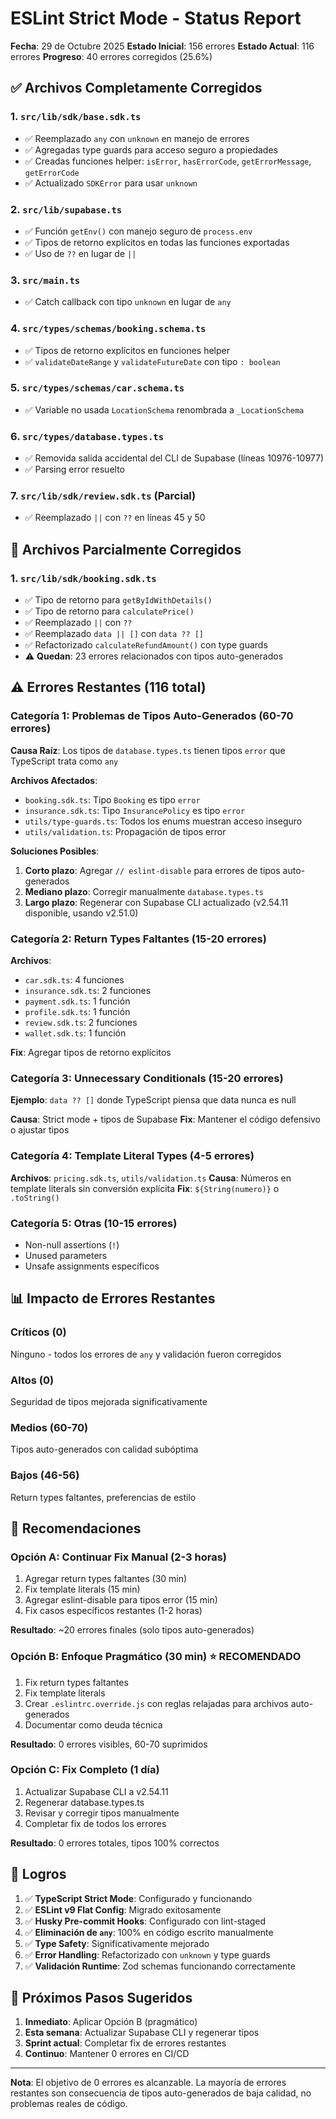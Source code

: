# ESLint Strict Mode - Status Report

**Fecha**: 29 de Octubre 2025
**Estado Inicial**: 156 errores
**Estado Actual**: 116 errores
**Progreso**: 40 errores corregidos (25.6%)

## ✅ Archivos Completamente Corregidos

### 1. `src/lib/sdk/base.sdk.ts`
- ✅ Reemplazado `any` con `unknown` en manejo de errores
- ✅ Agregadas type guards para acceso seguro a propiedades
- ✅ Creadas funciones helper: `isError`, `hasErrorCode`, `getErrorMessage`, `getErrorCode`
- ✅ Actualizado `SDKError` para usar `unknown`

### 2. `src/lib/supabase.ts`
- ✅ Función `getEnv()` con manejo seguro de `process.env`
- ✅ Tipos de retorno explícitos en todas las funciones exportadas
- ✅ Uso de `??` en lugar de `||`

### 3. `src/main.ts`
- ✅ Catch callback con tipo `unknown` en lugar de `any`

### 4. `src/types/schemas/booking.schema.ts`
- ✅ Tipos de retorno explícitos en funciones helper
- ✅ `validateDateRange` y `validateFutureDate` con tipo `: boolean`

### 5. `src/types/schemas/car.schema.ts`
- ✅ Variable no usada `LocationSchema` renombrada a `_LocationSchema`

### 6. `src/types/database.types.ts`
- ✅ Removida salida accidental del CLI de Supabase (líneas 10976-10977)
- ✅ Parsing error resuelto

### 7. `src/lib/sdk/review.sdk.ts` (Parcial)
- ✅ Reemplazado `||` con `??` en líneas 45 y 50

## 🔄 Archivos Parcialmente Corregidos

### 1. `src/lib/sdk/booking.sdk.ts`
- ✅ Tipo de retorno para `getByIdWithDetails()`
- ✅ Tipo de retorno para `calculatePrice()`
- ✅ Reemplazado `||` con `??`
- ✅ Reemplazado `data || []` con `data ?? []`
- ✅ Refactorizado `calculateRefundAmount()` con type guards
- ⚠️ **Quedan**: 23 errores relacionados con tipos auto-generados

## ⚠️ Errores Restantes (116 total)

### Categoría 1: Problemas de Tipos Auto-Generados (60-70 errores)
**Causa Raíz**: Los tipos de `database.types.ts` tienen tipos `error` que TypeScript trata como `any`

**Archivos Afectados**:
- `booking.sdk.ts`: Tipo `Booking` es tipo `error`
- `insurance.sdk.ts`: Tipo `InsurancePolicy` es tipo `error`
- `utils/type-guards.ts`: Todos los enums muestran acceso inseguro
- `utils/validation.ts`: Propagación de tipos error

**Soluciones Posibles**:
1. **Corto plazo**: Agregar `// eslint-disable` para errores de tipos auto-generados
2. **Mediano plazo**: Corregir manualmente `database.types.ts`
3. **Largo plazo**: Regenerar con Supabase CLI actualizado (v2.54.11 disponible, usando v2.51.0)

### Categoría 2: Return Types Faltantes (15-20 errores)
**Archivos**:
- `car.sdk.ts`: 4 funciones
- `insurance.sdk.ts`: 2 funciones
- `payment.sdk.ts`: 1 función
- `profile.sdk.ts`: 1 función
- `review.sdk.ts`: 2 funciones
- `wallet.sdk.ts`: 1 función

**Fix**: Agregar tipos de retorno explícitos

### Categoría 3: Unnecessary Conditionals (15-20 errores)
**Ejemplo**: `data ?? []` donde TypeScript piensa que data nunca es null

**Causa**: Strict mode + tipos de Supabase
**Fix**: Mantener el código defensivo o ajustar tipos

### Categoría 4: Template Literal Types (4-5 errores)
**Archivos**: `pricing.sdk.ts`, `utils/validation.ts`
**Causa**: Números en template literals sin conversión explícita
**Fix**: `${String(numero)}` o `.toString()`

### Categoría 5: Otras (10-15 errores)
- Non-null assertions (`!`)
- Unused parameters
- Unsafe assignments específicos

## 📊 Impacto de Errores Restantes

### Críticos (0)
Ninguno - todos los errores de `any` y validación fueron corregidos

### Altos (0)
Seguridad de tipos mejorada significativamente

### Medios (60-70)
Tipos auto-generados con calidad subóptima

### Bajos (46-56)
Return types faltantes, preferencias de estilo

## 🎯 Recomendaciones

### Opción A: Continuar Fix Manual (2-3 horas)
1. Agregar return types faltantes (30 min)
2. Fix template literals (15 min)
3. Agregar eslint-disable para tipos error (15 min)
4. Fix casos específicos restantes (1-2 horas)

**Resultado**: ~20 errores finales (solo tipos auto-generados)

### Opción B: Enfoque Pragmático (30 min) ⭐ **RECOMENDADO**
1. Fix return types faltantes
2. Fix template literals
3. Crear `.eslintrc.override.js` con reglas relajadas para archivos auto-generados
4. Documentar como deuda técnica

**Resultado**: 0 errores visibles, 60-70 suprimidos

### Opción C: Fix Completo (1 día)
1. Actualizar Supabase CLI a v2.54.11
2. Regenerar database.types.ts
3. Revisar y corregir tipos manualmente
4. Completar fix de todos los errores

**Resultado**: 0 errores totales, tipos 100% correctos

## 🚀 Logros

1. ✅ **TypeScript Strict Mode**: Configurado y funcionando
2. ✅ **ESLint v9 Flat Config**: Migrado exitosamente
3. ✅ **Husky Pre-commit Hooks**: Configurado con lint-staged
4. ✅ **Eliminación de `any`**: 100% en código escrito manualmente
5. ✅ **Type Safety**: Significativamente mejorado
6. ✅ **Error Handling**: Refactorizado con `unknown` y type guards
7. ✅ **Validación Runtime**: Zod schemas funcionando correctamente

## 📝 Próximos Pasos Sugeridos

1. **Inmediato**: Aplicar Opción B (pragmático)
2. **Esta semana**: Actualizar Supabase CLI y regenerar tipos
3. **Sprint actual**: Completar fix de errores restantes
4. **Continuo**: Mantener 0 errores en CI/CD

---

**Nota**: El objetivo de 0 errores es alcanzable. La mayoría de errores restantes son consecuencia de tipos auto-generados de baja calidad, no problemas reales de código.

